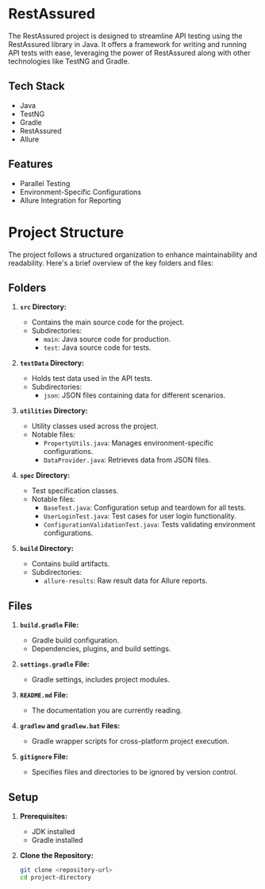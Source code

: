 # RestAssured

The RestAssured project is designed to streamline API testing using the RestAssured library in Java. It offers a framework for writing and running API tests with ease, leveraging the power of RestAssured along with other technologies like TestNG and Gradle.

## Tech Stack

- Java
- TestNG
- Gradle
- RestAssured
- Allure

## Features

- Parallel Testing
- Environment-Specific Configurations
- Allure Integration for Reporting


# Project Structure

The project follows a structured organization to enhance maintainability and readability. Here's a brief overview of the key folders and files:

## Folders

1. **`src` Directory:**
   - Contains the main source code for the project.
   - Subdirectories:
      - `main`: Java source code for production.
      - `test`: Java source code for tests.

2. **`testData` Directory:**
   - Holds test data used in the API tests.
   - Subdirectories:
      - `json`: JSON files containing data for different scenarios.

3. **`utilities` Directory:**
   - Utility classes used across the project.
   - Notable files:
      - `PropertyUtils.java`: Manages environment-specific configurations.
      - `DataProvider.java`: Retrieves data from JSON files.

4. **`spec` Directory:**
   - Test specification classes.
   - Notable files:
      - `BaseTest.java`: Configuration setup and teardown for all tests.
      - `UserLoginTest.java`: Test cases for user login functionality.
      - `ConfigurationValidationTest.java`: Tests validating environment configurations.

5. **`build` Directory:**
   - Contains build artifacts.
   - Subdirectories:
      - `allure-results`: Raw result data for Allure reports.

## Files

1. **`build.gradle` File:**
   - Gradle build configuration.
   - Dependencies, plugins, and build settings.

2. **`settings.gradle` File:**
   - Gradle settings, includes project modules.

3. **`README.md` File:**
   - The documentation you are currently reading.

4. **`gradlew` and `gradlew.bat` Files:**
   - Gradle wrapper scripts for cross-platform project execution.

5. **`gitignore` File:**
   - Specifies files and directories to be ignored by version control.


## Setup

1. **Prerequisites:**
    - JDK installed
    - Gradle installed

2. **Clone the Repository:**
   ```bash
   git clone <repository-url>
   cd project-directory
